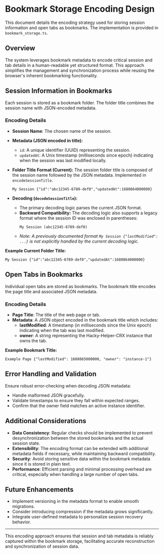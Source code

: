 # Bookmark Storage Encoding Design

This document details the encoding strategy used for storing session information and open tabs as bookmarks. The implementation is provided in `bookmark_storage.ts`.

## Overview

The system leverages bookmark metadata to encode critical session and tab details in a human-readable yet structured format. This approach simplifies the management and synchronization process while reusing the browser's inherent bookmarking functionality.

## Session Information in Bookmarks

Each session is stored as a bookmark folder. The folder title combines the session name with JSON-encoded metadata.

### Encoding Details

- **Session Name**: The chosen name of the session.
- **Metadata (JSON encoded in title):**
  - `id`: A unique identifier (UUID) representing the session.
  - `updatedAt`: A Unix timestamp (milliseconds since epoch) indicating when the session was last modified locally.
- **Folder Title Format (Current):** The session folder title is composed of the session name followed by the JSON metadata. Implemented in `encodeSessionTitle`.

  ```
  My Session {"id":"abc12345-6789-def0","updatedAt":1680864000000}
  ```

- **Decoding (`decodeSessionTitle`):**
  - The primary decoding logic parses the current JSON format.
  - **Backward Compatibility:** The decoding logic also supports a legacy format where the session ID was enclosed in parentheses:
    ```
    My Session (abc12345-6789-def0)
    ```
  - *Note: A previously documented format `My Session {"lastModified": ...}` is not explicitly handled by the current decoding logic.*

**Example Current Folder Title:**

```
My Session {"id":"abc12345-6789-def0","updatedAt":1680864000000}
```

## Open Tabs in Bookmarks

Individual open tabs are stored as bookmarks. The bookmark title encodes the page title and associated JSON metadata.

### Encoding Details

- **Page Title**: The title of the web page or tab.
- **Metadata**: A JSON object encoded in the bookmark title which includes:
  - **lastModified**: A timestamp (in milliseconds since the Unix epoch) indicating when the tab was last modified.
  - **owner**: A string representing the Hacky-Helper-CRX instance that owns the tab.

**Example Bookmark Title:**

```
Example Page {"lastModified": 1680865000000, "owner": "instance-1"}
```

## Error Handling and Validation

Ensure robust error-checking when decoding JSON metadata:

- Handle malformed JSON gracefully.
- Validate timestamps to ensure they fall within expected ranges.
- Confirm that the owner field matches an active instance identifier.

## Additional Considerations

- **Data Consistency**: Regular checks should be implemented to prevent desynchronization between the stored bookmarks and the actual session state.
- **Extensibility**: The encoding format can be extended with additional metadata fields if necessary, while maintaining backward compatibility.
- **Security**: Avoid storing sensitive data within the bookmark metadata since it is stored in plain text.
- **Performance**: Efficient parsing and minimal processing overhead are critical, especially when handling a large number of open tabs.

## Future Enhancements

- Implement versioning in the metadata format to enable smooth migrations.
- Consider introducing compression if the metadata grows significantly.
- Integrate user-defined metadata to personalize session recovery behavior.

---

This encoding approach ensures that session and tab metadata is reliably captured within the bookmark storage, facilitating accurate reconstruction and synchronization of session data.
